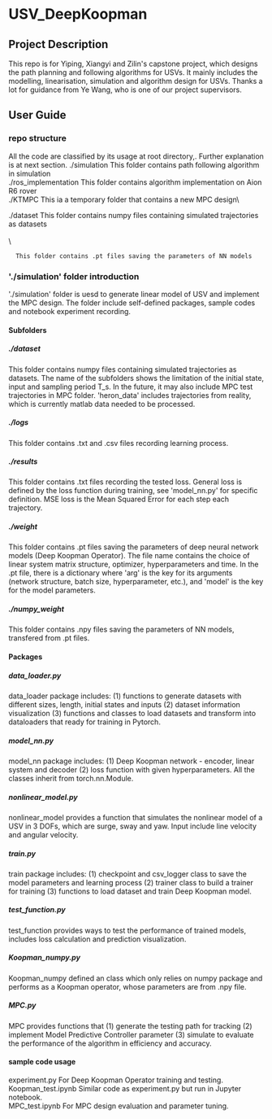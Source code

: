 # USV_DeepKoopman
## Project Description
This repo is for Yiping, Xiangyi and Zilin's capstone project, which designs the path planning and following algorithms for USVs. It mainly includes the modelling, linearisation, simulation and algorithm design for USVs. Thanks a lot for guidance from Ye Wang, who is one of our project supervisors.

## User Guide
### repo structure
All the code are classified by its usage at root directory,. Further explanation is at next section.
./simulation            This folder contains path following algorithm in simulation\
./ros_implementation    This folder contains algorithm implementation on Aion R6 rover\
./KTMPC                 This ia a temporary folder that contains a new MPC design\



./dataset      This folder contains numpy files containing simulated trajectories as datasets\
         \
      \
       
      This folder contains .pt files saving the parameters of NN models

### './simulation' folder introduction
'./simulation' folder is uesd to generate linear model of USV and implement the MPC design. The folder include self-defined packages, sample codes and notebook experiment recording.
#### Subfolders
##### ./dataset
This folder contains numpy files containing simulated trajectories as datasets. The name of the subfolders shows the limitation of the initial state, input and sampling period T_s. In the future, it may also include MPC test trajectories in MPC folder. 'heron_data' includes trajectories from reality, which is currently matlab data needed to be processed.

##### ./logs
This folder contains .txt and .csv files recording learning process.

##### ./results
This folder contains .txt files recording the tested loss. General loss is defined by the loss function during training, see 'model_nn.py' for specific definition. MSE loss is the Mean Squared Error for each step each trajectory.

##### ./weight
This folder contains .pt files saving the parameters of deep neural network models (Deep Koopman Operator). The file name contains the choice of linear system matrix structure, optimizer, hyperparameters and time. In the .pt file, there is a dictionary where 'arg' is the key for its arguments (network structure, batch size, hyperparameter, etc.), and 'model' is the key for the model parameters.

##### ./numpy_weight 
This folder contains .npy files saving the parameters of NN models, transfered from .pt files.

#### Packages
##### data_loader.py
data_loader package includes: (1) functions to generate datasets with different sizes, length, initial states and inputs (2) dataset information visualization (3) functions and classes to load datasets and transform into dataloaders that ready for training in Pytorch.

##### model_nn.py
model_nn package includes: (1) Deep Koopman network - encoder, linear system and decoder (2) loss function with given hyperparameters. All the classes inherit from torch.nn.Module.

##### nonlinear_model.py
nonlinear_model provides a function that simulates the nonlinear model of a USV in 3 DOFs, which are surge, sway and yaw. Input include line velocity and angular velocity.

##### train.py
train package includes: (1) checkpoint and csv_logger class to save the model parameters and learning process (2) trainer class to build a trainer for training (3) functions to load dataset and train Deep Koopman model.

##### test_function.py
test_function provides ways to test the performance of trained models, includes loss calculation and prediction visualization.

##### Koopman_numpy.py
Koopman_numpy defined an class which only relies on numpy package and performs as a Koopman operator, whose parameters are from .npy file.

##### MPC.py
MPC provides functions that (1) generate the testing path for tracking (2) implement Model Predictive Controller parameter (3) simulate to evaluate the performance of the algorithm in efficiency and accuracy.

#### sample code usage
experiment.py               For Deep Koopman Operator training and testing. \
Koopman_test.ipynb          Similar code as experiment.py but run in Jupyter notebook.\
MPC_test.ipynb              For MPC design evaluation and parameter tuning.
